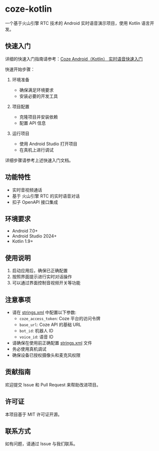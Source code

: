 # coze-kotlin

一个基于火山引擎 RTC 技术的 Android 实时语音演示项目，使用 Kotlin 语言开发。

## 快速入门

详细的快速入门指南请参考：[Coze Android（Kotlin） 实时语音快速入门](https://bytedance.larkoffice.com/docx/P5x8dC8qPoUl2Vx1cAUcHAvSnXc)

快速开始步骤：

1. 环境准备

   - 确保满足环境要求
   - 安装必要的开发工具

2. 项目配置

   - 克隆项目并安装依赖
   - 配置 API 信息

3. 运行项目
   - 使用 Android Studio 打开项目
   - 在真机上进行调试

详细步骤请参考上述快速入门文档。

## 功能特性

- 实时音视频通话
- 基于 火山引擎 RTC 的实时语音对话
- 扣子 OpenAPI 接口集成

## 环境要求

- Android 7.0+
- Android Studio 2024+
- Kotlin 1.9+

## 使用说明

1. 启动应用后，确保已正确配置
2. 按照界面提示进行实时对话操作
3. 可以通过界面控制音视频开关等功能

## 注意事项

- 请在 [strings.xml](./src/main/res/values/strings.xml) 中配置以下参数:
  - `coze_access_token`: Coze 平台的访问令牌
  - `base_url`: Coze API 的基础 URL
  - `bot_id`: 机器人 ID
  - `voice_id`: 语音 ID
- 请确保在使用前正确配置 [strings.xml](./src/main/res/values/strings.xml) 文件
- 务必使用真机调试
- 确保设备已授权摄像头和麦克风权限

## 贡献指南

欢迎提交 Issue 和 Pull Request 来帮助改进项目。

## 许可证

本项目基于 MIT 许可证开源。

## 联系方式

如有问题，请通过 Issue 与我们联系。
